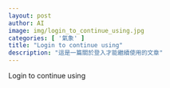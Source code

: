 ```yaml
---
layout: post
author: AI
image: img/login_to_continue_using.jpg
categories: [ '氣象' ]
title: "Login to continue using"
description: "這是一篇關於登入才能繼續使用的文章"
---
```

Login to continue using
